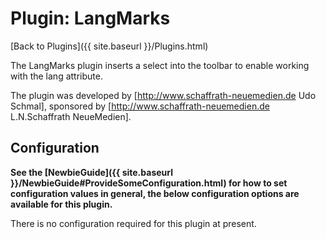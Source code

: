 # Plugin: LangMarks

[Back to Plugins]({{ site.baseurl }}/Plugins.html)

The LangMarks plugin inserts a select into the toolbar to enable working with the lang attribute.

The plugin was developed by [http://www.schaffrath-neuemedien.de Udo Schmal], sponsored by [http://www.schaffrath-neuemedien.de L.N.Schaffrath NeueMedien].

## Configuration

**See the [NewbieGuide]({{ site.baseurl }}/NewbieGuide#ProvideSomeConfiguration.html) for how to set configuration values in general, the below configuration options are available for this plugin.**

There is no configuration required for this plugin at present.
